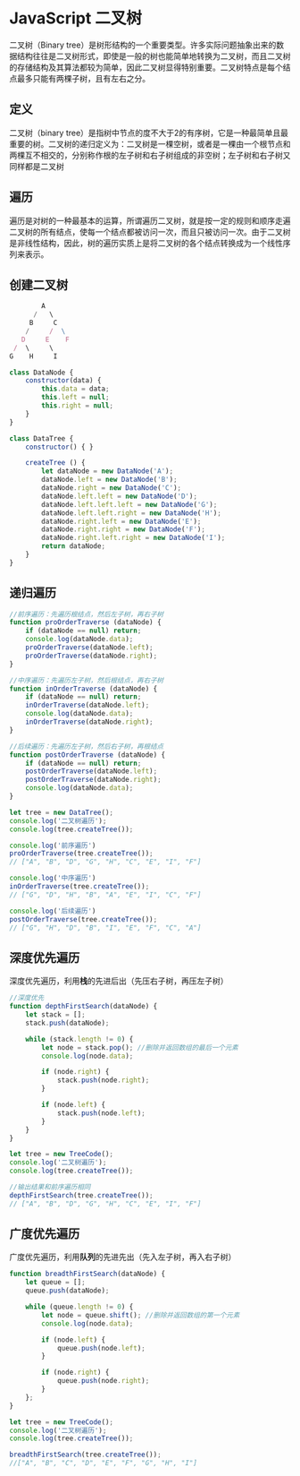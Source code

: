 # JavaScript 二叉树

二叉树（Binary tree）是树形结构的一个重要类型。许多实际问题抽象出来的数据结构往往是二叉树形式，即使是一般的树也能简单地转换为二叉树，而且二叉树的存储结构及其算法都较为简单，因此二叉树显得特别重要。二叉树特点是每个结点最多只能有两棵子树，且有左右之分。

## 定义
二叉树（binary tree）是指树中节点的度不大于2的有序树，它是一种最简单且最重要的树。二叉树的递归定义为：二叉树是一棵空树，或者是一棵由一个根节点和两棵互不相交的，分别称作根的左子树和右子树组成的非空树；左子树和右子树又同样都是二叉树

## 遍历
遍历是对树的一种最基本的运算，所谓遍历二叉树，就是按一定的规则和顺序走遍二叉树的所有结点，使每一个结点都被访问一次，而且只被访问一次。由于二叉树是非线性结构，因此，树的遍历实质上是将二叉树的各个结点转换成为一个线性序列来表示。

## 创建二叉树
```js
        A
      /   \
     B     C
    /     /  \ 
   D     E    F
 /  \     \
G    H     I 
```

```js
class DataNode {
    constructor(data) {
        this.data = data;
        this.left = null;
        this.right = null;
    }
}

class DataTree {
    constructor() { }

    createTree () {
        let dataNode = new DataNode('A');
        dataNode.left = new DataNode('B');
        dataNode.right = new DataNode('C');
        dataNode.left.left = new DataNode('D');
        dataNode.left.left.left = new DataNode('G');
        dataNode.left.left.right = new DataNode('H');
        dataNode.right.left = new DataNode('E');
        dataNode.right.right = new DataNode('F');
        dataNode.right.left.right = new DataNode('I');
        return dataNode;
    }
}
```
## 递归遍历
```js
//前序遍历：先遍历根结点，然后左子树，再右子树
function proOrderTraverse (dataNode) {
    if (dataNode == null) return;
    console.log(dataNode.data);
    proOrderTraverse(dataNode.left);
    proOrderTraverse(dataNode.right);
}

//中序遍历：先遍历左子树，然后根结点，再右子树
function inOrderTraverse (dataNode) {
    if (dataNode == null) return;
    inOrderTraverse(dataNode.left);
    console.log(dataNode.data);
    inOrderTraverse(dataNode.right);
}

//后续遍历：先遍历左子树，然后右子树，再根结点
function postOrderTraverse (dataNode) {
    if (dataNode == null) return;
    postOrderTraverse(dataNode.left);
    postOrderTraverse(dataNode.right);
    console.log(dataNode.data);
}

let tree = new DataTree();
console.log('二叉树遍历');
console.log(tree.createTree());

console.log('前序遍历')
proOrderTraverse(tree.createTree());
// ["A", "B", "D", "G", "H", "C", "E", "I", "F"]

console.log('中序遍历')
inOrderTraverse(tree.createTree());
// ["G", "D", "H", "B", "A", "E", "I", "C", "F"]

console.log('后续遍历')
postOrderTraverse(tree.createTree());
// ["G", "H", "D", "B", "I", "E", "F", "C", "A"]
```
## 深度优先遍历
深度优先遍历，利用**栈**的先进后出（先压右子树，再压左子树）
```js
//深度优先
function depthFirstSearch(dataNode) {
    let stack = [];
    stack.push(dataNode);

    while (stack.length != 0) {
        let node = stack.pop(); //删除并返回数组的最后一个元素
        console.log(node.data);

        if (node.right) {
            stack.push(node.right);
        }

        if (node.left) {
            stack.push(node.left);
        }
    }
}

let tree = new TreeCode();
console.log('二叉树遍历');
console.log(tree.createTree());

//输出结果和前序遍历相同
depthFirstSearch(tree.createTree());
// ["A", "B", "D", "G", "H", "C", "E", "I", "F"]
```

## 广度优先遍历
广度优先遍历，利用**队列**的先进先出（先入左子树，再入右子树）
```js
function breadthFirstSearch(dataNode) {
    let queue = [];
    queue.push(dataNode);

    while (queue.length != 0) {
        let node = queue.shift(); //删除并返回数组的第一个元素
        console.log(node.data);

        if (node.left) {
            queue.push(node.left);
        }

        if (node.right) {
            queue.push(node.right);
        }
    };
}

let tree = new TreeCode();
console.log('二叉树遍历');
console.log(tree.createTree());

breadthFirstSearch(tree.createTree());
//["A", "B", "C", "D", "E", "F", "G", "H", "I"]
```
